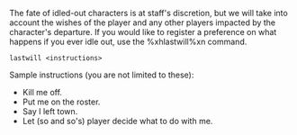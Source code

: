 The fate of idled-out characters is at staff's discretion, but we will take into account the wishes of the player and any other players impacted by the character's departure.  If you would like to register a preference on what happens if you ever idle out, use the %xhlastwill%xn command.

`lastwill <instructions>`
    
Sample instructions (you are not limited to these):

- Kill me off.
- Put me on the roster.
- Say I left town.
- Let (so and so's) player decide what to do with me.